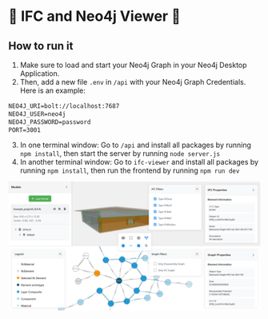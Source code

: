# 🌟 IFC and Neo4j Viewer 🌟

## How to run it

1. Make sure to load and start your Neo4j Graph in your Neo4j Desktop Application.
2. Then, add a new file `.env` in `/api` with your Neo4j Graph Credentials. Here is an example:

```
NEO4J_URI=bolt://localhost:7687
NEO4J_USER=neo4j
NEO4J_PASSWORD=password
PORT=3001
```

3. In one terminal window: Go to `/api` and install all packages by running `npm install`, then start the server by running `node server.js`
4. In another terminal window: Go to `ifc-viewer` and install all packages by running `npm install`, then run the frontend by running `npm run dev`

![Case study implementation](data/IfcNeo4j-Viewer_case-study4.png)
